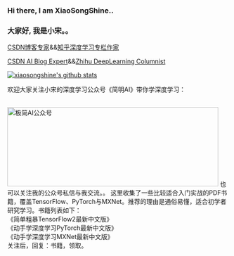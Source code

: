 ### Hi there, I am XiaoSongShine..
### 大家好, 我是小宋。。

[CSDN博客专家](https://xiaosongshine.blog.csdn.net/)&&[知乎深度学习专栏作家](https://www.zhihu.com/people/xiaosongshine)

[CSDN AI Blog Expert](https://xiaosongshine.blog.csdn.net/)&&[Zhihu DeepLearning Columnist](https://www.zhihu.com/people/xiaosongshine)



[![xiaosongshine's github stats](https://github-readme-stats.vercel.app/api?username=xiaosongshine&theme=vue&&hide=prs,contribs)](https://xiaosongshine.blog.csdn.net/)

<p>欢迎大家关注小宋的深度学习公众号《简明AI》带你学深度学习： </p>
</br>
<img src="https://img-blog.csdnimg.cn/20210407164640647.png" height="180" width="480" alt="极简AI公众号" />
也可以关注我的公众号私信与我交流。。
这里收集了一些比较适合入门实战的PDF书籍，覆盖TensorFlow、PyTorch与MXNet。推荐的理由是通俗易懂，适合初学者研究学习。书籍列表如下：
</br>
《简单粗暴TensorFlow2最新中文版》
</br>
《动手学深度学习PyTorch最新中文版》
</br>
《动手学深度学习MXNet最新中文版》
</br>
关注后，回复：书籍，领取。
<!--
**xiaosongshine/xiaosongshine** is a ✨ _special_ ✨ repository because its `README.md` (this file) appears on your GitHub profile.

Here are some ideas to get you started:

- 🔭 I’m currently working on ...
- 🌱 I’m currently learning ...
- 👯 I’m looking to collaborate on ...
- 🤔 I’m looking for help with ...
- 💬 Ask me about ...
- 📫 How to reach me: ...
- 😄 Pronouns: ...
- ⚡ Fun fact: ...
-->
